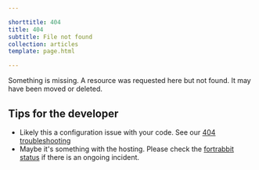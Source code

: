 ```yaml
---

shorttitle: 404
title: 404
subtitle: File not found
collection: articles
template: page.html

---
```


<p class="type-l type-serif type-italic read-xl">Something is missing. A resource was requested here but not found. It may have been moved or deleted.</p>

## Tips for the developer

* Likely this a configuration issue with your code. See our [404 troubleshooting](https://help.fortrabbit.com/404-errors)
* Maybe it's something with the hosting. Please check the [fortrabbit status](http://status.fortrabbit.com) if there is an ongoing incident.
